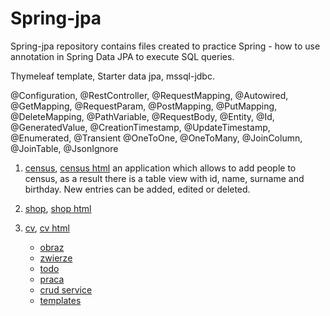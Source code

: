# Spring-jpa

Spring-jpa repository contains files created to practice Spring - how to use annotation in Spring Data JPA to execute SQL queries.

Thymeleaf template, Starter data jpa, mssql-jdbc.

@Configuration, @RestController, @RequestMapping, @Autowired, @GetMapping, @RequestParam,  @PostMapping, @PutMapping, @DeleteMapping, @PathVariable, @RequestBody, @Entity, @Id, @GeneratedValue, @CreationTimestamp, @UpdateTimestamp, @Enumerated, @Transient @OneToOne, @OneToMany, @JoinColumn, @JoinTable, @JsonIgnore

1. [census](https://github.com/klimkowskaewa/Spring-jpa/tree/master/src/main/java/pl/edu/wszib/springjpa/census), [census html](https://github.com/klimkowskaewa/Spring-jpa/tree/master/src/main/resources/templates/census)
   an application which allows to add people to census, as a result there is a table view with id, name, surname and birthday. New entries can be added, edited or deleted.

2. [shop](https://github.com/klimkowskaewa/Spring-jpa/tree/master/src/main/java/pl/edu/wszib/springjpa/shop), [shop html](https://github.com/klimkowskaewa/Spring-jpa/tree/master/src/main/resources/templates/shop)

3. [cv](https://github.com/klimkowskaewa/Spring-jpa/tree/master/src/main/java/pl/edu/wszib/springjpa/cv), [cv html](https://github.com/klimkowskaewa/Spring-jpa/tree/master/src/main/resources/templates/cv)
   



   - [obraz](https://github.com/klimkowskaewa/Spring-jpa/tree/master/src/main/java/pl/edu/wszib/springjpa/obraz)
   - [zwierze](https://github.com/klimkowskaewa/Spring-jpa/tree/master/src/main/java/pl/edu/wszib/springjpa/zwierze)
   - [todo](https://github.com/klimkowskaewa/Spring-jpa/tree/master/src/main/java/pl/edu/wszib/springjpa/todo)
   - [praca](https://github.com/klimkowskaewa/Spring-jpa/tree/master/src/main/java/pl/edu/wszib/springjpa/praca)
   - [crud service](https://github.com/klimkowskaewa/Spring-jpa/tree/master/src/main/java/pl/edu/wszib/springjpa/service)
   - [templates](https://github.com/klimkowskaewa/Spring-jpa/tree/master/src/main/resources/templates)


